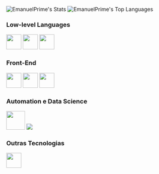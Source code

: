![EmanuelPrime's Stats](https://github-readme-stats.vercel.app/api?username=EmanuelPrime&theme=midnight-purple&show_icons=true&hide_border=true&count_private=true)
![EmanuelPrime's Top Languages](https://github-readme-stats.vercel.app/api/top-langs/?username=EmanuelPrime&theme=midnight-purple&show_icons=true&hide_border=true&layout=compact)



### Low-level Languages
<div style="display:inline;">
<img src="https://cdn.jsdelivr.net/gh/devicons/devicon/icons/arduino/arduino-original.svg" height="40px"/>
<img src="https://cdn.jsdelivr.net/gh/devicons/devicon/icons/c/c-original.svg" height="40px"/>
<img src="https://cdn.jsdelivr.net/gh/devicons/devicon/icons/cplusplus/cplusplus-original.svg" height="40px"/>
</div>

### Front-End
<div style="display:inline;">
<img src="https://cdn.jsdelivr.net/gh/devicons/devicon/icons/javascript/javascript-original.svg" height="40px"/>
<img src="https://cdn.jsdelivr.net/gh/devicons/devicon/icons/html5/html5-original.svg" height="40px"/>
<img src="https://cdn.jsdelivr.net/gh/devicons/devicon/icons/css3/css3-original.svg" height="40px"/>
</div>

### Automation e Data Science
<div style="display:inline;">
<img src="https://cdn.jsdelivr.net/gh/devicons/devicon/icons/python/python-original.svg" height="50px"/>
<img src="https://skillicons.dev/icons?i=mysql" />               
</div>

### Outras Tecnologias
<div style="display:inline;">
<img src="https://cdn.jsdelivr.net/gh/devicons/devicon/icons/git/git-original.svg" height="40px"/>
</div>
